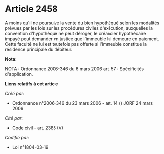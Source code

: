 # Article 2458

A moins qu'il ne poursuive la vente du bien hypothéqué selon les modalités prévues par les lois sur les procédures civiles
d'exécution, auxquelles la convention d'hypothèque ne peut déroger, le créancier hypothécaire impayé peut demander en justice
que l'immeuble lui demeure en paiement. Cette faculté ne lui est toutefois pas offerte si l'immeuble constitue la résidence
principale du débiteur.

**Nota:**

NOTA : Ordonnance 2006-346 du 6 mars 2006 art. 57 : Spécificités d'application.

**Liens relatifs à cet article**

_Créé par_:

  - Ordonnance n°2006-346 du 23 mars 2006 - art. 14 () JORF 24 mars 2006

_Cité par_:

  - Code civil - art. 2388 (V)

_Codifié par_:

  - Loi n°1804-03-19
